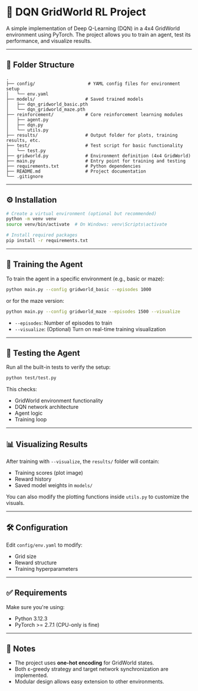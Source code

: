 # 🧠 DQN GridWorld RL Project

A simple implementation of Deep Q-Learning (DQN) in a 4x4 GridWorld environment using PyTorch. The project allows you to train an agent, test its performance, and visualize results.

---

## 📁 Folder Structure

```
.
├── config/                    # YAML config files for environment setup
│   └── env.yaml
├── models/                   # Saved trained models
│   ├── dqn_gridworld_basic.pth
│   └── dqn_gridworld_maze.pth
├── reinforcement/            # Core reinforcement learning modules
│   ├── agent.py
│   ├── dqn.py
│   └── utils.py
├── results/                  # Output folder for plots, training results, etc.
├── test/                     # Test script for basic functionality
│   └── test.py
├── gridworld.py              # Environment definition (4x4 GridWorld)
├── main.py                   # Entry point for training and testing
├── requirements.txt          # Python dependencies
├── README.md                 # Project documentation
└── .gitignore
```

---

## ⚙️ Installation

```bash
# Create a virtual environment (optional but recommended)
python -m venv venv
source venv/bin/activate  # On Windows: venv\Scripts\activate

# Install required packages
pip install -r requirements.txt
```

---

## 🚀 Training the Agent

To train the agent in a specific environment (e.g., basic or maze):

```bash
python main.py --config gridworld_basic --episodes 1000
```

or for the maze version:

```bash
python main.py --config gridworld_maze --episodes 1500 --visualize
```

- `--episodes`: Number of episodes to train
- `--visualize`: (Optional) Turn on real-time training visualization

---

## 🧪 Testing the Agent

Run all the built-in tests to verify the setup:

```bash
python test/test.py
```

This checks:
- GridWorld environment functionality
- DQN network architecture
- Agent logic
- Training loop

---

## 📊 Visualizing Results

After training with `--visualize`, the `results/` folder will contain:
- Training scores (plot image)
- Reward history
- Saved model weights in `models/`

You can also modify the plotting functions inside `utils.py` to customize the visuals.

---

## 🛠 Configuration

Edit `config/env.yaml` to modify:
- Grid size
- Reward structure
- Training hyperparameters

---

## ✅ Requirements

Make sure you're using:
- Python 3.12.3
- PyTorch >= 2.7.1 (CPU-only is fine)

---

## 📌 Notes

- The project uses **one-hot encoding** for GridWorld states.
- Both ε-greedy strategy and target network synchronization are implemented.
- Modular design allows easy extension to other environments.